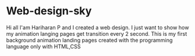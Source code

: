 # Web-design-sky
Hi all I'am Hariharan P and I created a web design. I just want to show how my animation langing pages get transition every 2 second.
This is my first background animation landing pages created with the programming language only with HTML,CSS 
